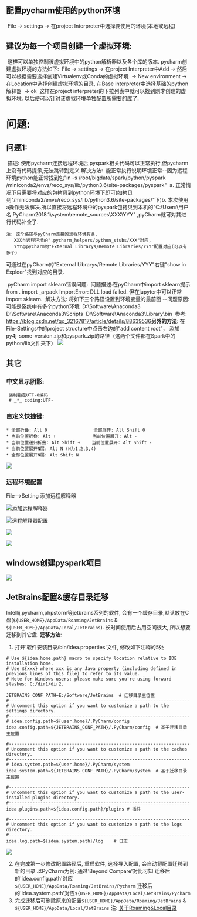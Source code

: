 ## 配置pycharm使用的python环境

​    File -> settings -> 在project Interpreter中选择要使用的环境(本地或远程)

## 建议为每一个项目创建一个虚拟环境:

​    这样可以单独控制该虚拟环境中的python解析器以及各个库的版本.
​    pycharm创建虚拟环境的方法如下:
​    File -> settings -> 在project Interpreter中Add -> 然后可以根据需要选择创建Virtualenv或Conda的虚拟环境
​    -> New environment -> 在Location中选择创建虚拟环境的目录, 在Base interpreter中选择基础的python解释器
​    -> ok
​    这样在project interpreter的下拉列表中就可以找到刚才创建的虚拟环境.
​    以后便可以针对该虚拟环境单独配置所需要的库了.

# 问题:

## 问题1:

​    描述:
​        使用pycharm连接远程环境后,pyspark相关代码可以正常执行,但pycharm上没有代码提示,无法跳转到定义.
​    解决方法:
​        能正常执行说明环境正常--因为远程环境python能正常找到包"ln -s /root/bigdata/spark/python/pyspark /miniconda2/envs/reco_sys/lib/python3.6/site-packages/pyspark"
​        a. 正常情况下只需要将对应的包拷贝到python环境下即可(如拷贝到"/miniconda2/envs/reco_sys/lib/python3.6/site-packages/"下)
​        b. 本次使用a操作无法解决.所以直接将远程环境中的pyspark包拷贝到本机的"C:\Users\用户名\.PyCharm2018.1\system\remote_sources\XXX\YYY" ,pyCharm就可对其进行代码补全了.
​        

    注: 这个路径与pyCharm连接的远程环境有关. 
       XXX与远程环境的".pycharm_helpers/python_stubs/XXX"对应,
       YYY与pyCharm的"External Librarys/Remote Libraries/YYY"配置对应(可以有多个)
   可通过在pyCharm的"External Librarys/Remote Libraries/YYY"右键"show in Exploer"找到对应的目录.

​    pyCharm import sklearn错误问题:
​    问题描述:在pyCharm中import sklearn提示from . import _arpack  ImportError: DLL load failed.
​             但在jupyter中可以正常import sklearn.
​    解决方法: 将如下三个路径设置到环境变量的最前面 --问题原因:可能是系统中有多个python环境
​        D:\Software\Anaconda3
​        D:\Software\Anaconda3\Scripts
​        D:\Software\Anaconda3\Library\bin
​    参考: https://blog.csdn.net/qq_32167817/article/details/88639536
​    ​
     **另外的方法**:
     在File-Settings中的project structure中点击右边的“add  content root”，
     添加py4j-some-version.zip和pyspark.zip的路径（这两个文件都在Spark中的python/lib文件夹下）
     ![](images_attachments/20200813194817964_11260.png)

## 其它
### 中文显示阴影:
     强制指定UTF-8编码
     # _*_ coding:UTF-

###  自定义快捷键:
    * 全部折叠: Alt 0               　 全部展开: Alt Shift 0
    * 当前位置折叠: Alt +              当前位置展开: Alt -
    * 当前位置递归折叠: Alt Shift +　　 当前位置展开: Alt Shift -
    * 当前位置展开N层: Alt N (N为1,2,3,4)
    * 全部位置展开N层: Alt Shift N

![](images_attachments/422223102231108.png)


### 远程环境配置
File-->Setting
添加远程解释器

![添加远程解释器](images_attachments/34583102240578.png)

![远程解释器配置](images_attachments/258343002247444.png)

![](images_attachments/487822902253898.png)


![](images_attachments/340262802258762.png)

## windows创建pyspark项目
![](images_attachments/119513202233612.png)


## JetBrains配置&缓存目录迁移
Intellij,pycharm,phpstorm等jetbrains系列的软件, 会有一个缓存目录,默认放在C盘(`${USER_HOME}/AppData/Roaming/JetBrains` & `${USER_HOME}/AppData/Local/JetBrains`). 
长时间使用后占用空间很大, 所以想要迁移到其它盘.
**迁移方法**:
1. 打开'软件安装目录/bin/idea.properties'文件, 修改如下注释的5处
```
# Use ${idea.home.path} macro to specify location relative to IDE installation home.
# Use ${xxx} where xxx is any Java property (including defined in previous lines of this file) to refer to its value.
# Note for Windows users: please make sure you're using forward slashes: C:/dir1/dir2.

JETBRAINS_CONF_PATH=E:/Software/JetBrains  # 迁移目录主位置
#---------------------------------------------------------------------
# Uncomment this option if you want to customize a path to the settings directory.
#---------------------------------------------------------------------
# idea.config.path=${user.home}/.PyCharm/config
idea.config.path=${JETBRAINS_CONF_PATH}/.PyCharm/config  # 基于迁移目录主位置

#---------------------------------------------------------------------
# Uncomment this option if you want to customize a path to the caches directory.
#---------------------------------------------------------------------
# idea.system.path=${user.home}/.PyCharm/system
idea.system.path=${JETBRAINS_CONF_PATH}/.PyCharm/system  # 基于迁移目录主位置

#---------------------------------------------------------------------
# Uncomment this option if you want to customize a path to the user-installed plugins directory.
#---------------------------------------------------------------------
idea.plugins.path=${idea.config.path}/plugins # 插件

#---------------------------------------------------------------------
# Uncomment this option if you want to customize a path to the logs directory.
#---------------------------------------------------------------------
idea.log.path=${idea.system.path}/log    # 日志
```
![](images_attachments/502563202242559.png)

2. 在完成第一步修改配置路径后, 重启软件, 选择导入配置, 会自动将配置迁移到新的目录
以PyCharm为例: 通过'Beyond Compare'对比可知 迁移后的'idea.config.path'对应`${USER_HOME}/AppData/Roaming/JetBrains/Pycharm`
迁移后的'idea.system.path'对应`${USER_HOME}/AppData/Local/JetBrains/Pycharm`
3. 完成迁移后可删除原来的配置`${USER_HOME}/AppData/Roaming/JetBrains` & `${USER_HOME}/AppData/Local/JetBrains`
注: [关于Roaming&Local目录](https://www.bilibili.com/video/BV1G84y1P7UM/)